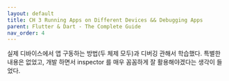 ```yaml
---
layout: default
title: CH 3 Running Apps on Different Devices && Debugging Apps 
parent: Flutter & Dart - The Complete Guide
nav_order: 4
---
```


실제 디바이스에서 앱 구동하는 방법(두 체제 모두)과 디버깅 관해서 학습했다.
특별한 내용은 없었고, 개발 하면서 inspector 를 매우 꼼꼼하게 잘 활용해야겠다는 생각이 들었다.